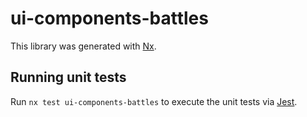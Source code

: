 # ui-components-battles

This library was generated with [Nx](https://nx.dev).

## Running unit tests

Run `nx test ui-components-battles` to execute the unit tests via [Jest](https://jestjs.io).
